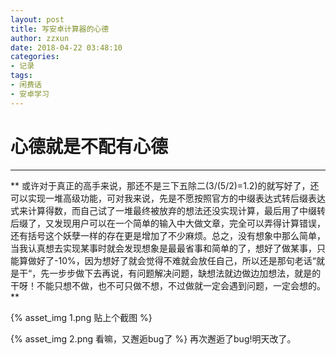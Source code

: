```yaml
---
layout: post
title: 写安卓计算器的心德
author: zzxun
date: 2018-04-22 03:48:10
categories:
- 记录
tags:
- 闲费话
- 安卓学习
---
```


# 心德就是不配有心德
---

** 或许对于真正的高手来说，那还不是三下五除二(3/(5/2)=1.2)的就写好了，还可以实现一堆高级功能，可对我来说，先是不愿按照官方的中缀表达式转后缀表达式来计算得数，而自己试了一堆最终被放弃的想法还没实现计算，最后用了中缀转后缀了，又发现用户可以在一个简单的输入中大做文章，完全可以弄得计算错误，还有括号这个妖孽一样的存在更是增加了不少麻烦。总之，没有想象中那么简单，当我认真想去实现某事时就会发现想象是最最省事和简单的了，想好了做某事，只能算做好了-10%，因为想好了就会觉得不难就会放任自己，所以还是那句老话“就是干“，先一步步做下去再说，有问题解决问题，缺想法就边做边加想法，就是的干呀！不能只想不做，也不可只做不想，不过做就一定会遇到问题，一定会想的。 **

{% asset_img 1.png 贴上个截图 %}

{% asset_img 2.png 看嘛，又邂逅bug了 %}
再次邂逅了bug!明天改了。